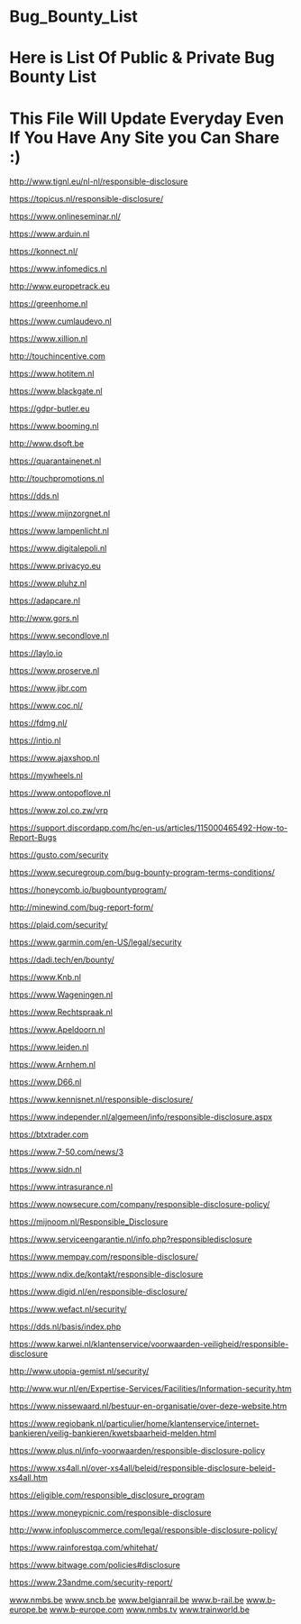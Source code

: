 # Bug_Bounty_List
# Here is List Of Public & Private Bug Bounty List 
# This File Will Update Everyday Even If You Have Any Site you Can Share :) 

http://www.tignl.eu/nl-nl/responsible-disclosure

https://topicus.nl/responsible-disclosure/

https://www.onlineseminar.nl/ 

https://www.arduin.nl         

https://konnect.nl/         

https://www.infomedics.nl    

http://www.europetrack.eu	  

https://greenhome.nl          

https://www.cumlaudevo.nl	 

https://www.xillion.nl		

http://touchincentive.com	

https://www.hotitem.nl		

https://www.blackgate.nl	

https://gdpr-butler.eu		

https://www.booming.nl		

http://www.dsoft.be			 

https://quarantainenet.nl   

http://touchpromotions.nl    

https://dds.nl				

https://www.mijnzorgnet.nl   

https://www.lampenlicht.nl  

https://www.digitalepoli.nl  

https://www.privacyo.eu      

https://www.pluhz.nl		 

https://adapcare.nl        

http://www.gors.nl         

https://www.secondlove.nl   

https://laylo.io             

https://www.proserve.nl      

https://www.jibr.com         

https://www.coc.nl/        

https://fdmg.nl/          

https://intio.nl          

https://www.ajaxshop.nl      

https://mywheels.nl         

https://www.ontopoflove.nl  

https://www.zol.co.zw/vrp

https://support.discordapp.com/hc/en-us/articles/115000465492-How-to-Report-Bugs

https://gusto.com/security

https://www.securegroup.com/bug-bounty-program-terms-conditions/

https://honeycomb.io/bugbountyprogram/

http://minewind.com/bug-report-form/

https://plaid.com/security/

https://www.garmin.com/en-US/legal/security

https://dadi.tech/en/bounty/

https://www.Knb.nl

https://www.Wageningen.nl

https://www.Rechtspraak.nl

https://www.Apeldoorn.nl

https://www.leiden.nl

https://www.Arnhem.nl

https://www.D66.nl

https://www.kennisnet.nl/responsible-disclosure/

https://www.independer.nl/algemeen/info/responsible-disclosure.aspx

https://btxtrader.com

https://www.7-50.com/news/3

https://www.sidn.nl

https://www.intrasurance.nl

https://www.nowsecure.com/company/responsible-disclosure-policy/

https://mijnoom.nl/Responsible_Disclosure

https://www.serviceengarantie.nl/info.php?responsibledisclosure

https://www.mempay.com/responsible-disclosure/

https://www.ndix.de/kontakt/responsible-disclosure

https://www.digid.nl/en/responsible-disclosure/

https://www.wefact.nl/security/

https://dds.nl/basis/index.php

https://www.karwei.nl/klantenservice/voorwaarden-veiligheid/responsible-disclosure 

http://www.utopia-gemist.nl/security/

http://www.wur.nl/en/Expertise-Services/Facilities/Information-security.htm

https://www.nissewaard.nl/bestuur-en-organisatie/over-deze-website.htm

https://www.regiobank.nl/particulier/home/klantenservice/internet-bankieren/veilig-bankieren/kwetsbaarheid-melden.html

https://www.plus.nl/info-voorwaarden/responsible-disclosure-policy

https://www.xs4all.nl/over-xs4all/beleid/responsible-disclosure-beleid-xs4all.htm

https://eligible.com/responsible_disclosure_program

https://www.moneypicnic.com/responsible-disclosure

http://www.infopluscommerce.com/legal/responsible-disclosure-policy/

https://www.rainforestqa.com/whitehat/

https://www.bitwage.com/policies#disclosure

https://www.23andme.com/security-report/

www.nmbs.be 
www.sncb.be
www.belgianrail.be
www.b-rail.be
www.b-europe.be
www.b-europe.com
www.nmbs.tv
www.trainworld.be
